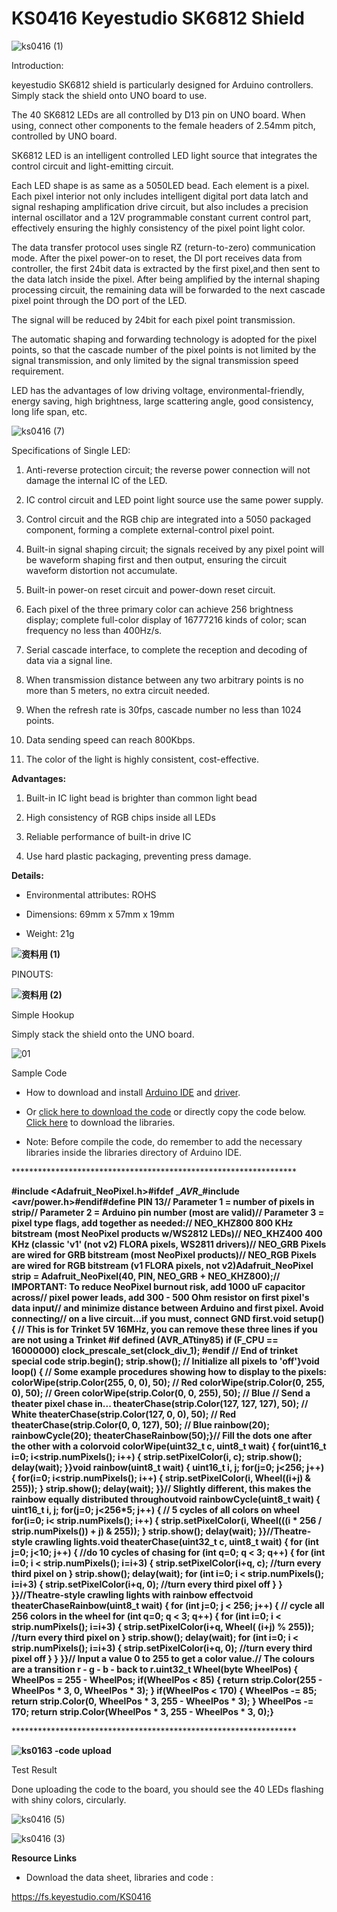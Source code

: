 # **KS0416 Keyestudio SK6812 Shield**

![ks0416 (1)](KS0416/media/15e88497474d565d9a1c1aa386590e45.jpeg)

 Introduction:

keyestudio SK6812 shield is particularly designed for Arduino controllers.
Simply stack the shield onto UNO board to use.

The 40 SK6812 LEDs are all controlled by D13 pin on UNO board. When using,
connect other components to the female headers of 2.54mm pitch, controlled by
UNO board.

SK6812 LED is an intelligent controlled LED light source that integrates the
control circuit and light-emitting circuit.

Each LED shape is as same as a 5050LED bead. Each element is a pixel. Each pixel
interior not only includes intelligent digital port data latch and signal
reshaping amplification drive circuit, but also includes a precision internal
oscillator and a 12V programmable constant current control part, effectively
ensuring the highly consistency of the pixel point light color.

The data transfer protocol uses single RZ (return-to-zero) communication mode.
After the pixel power-on to reset, the DI port receives data from controller,
the first 24bit data is extracted by the first pixel,and then sent to the data
latch inside the pixel. After being amplified by the internal shaping processing
circuit, the remaining data will be forwarded to the next cascade pixel point
through the DO port of the LED.

The signal will be reduced by 24bit for each pixel point transmission.

The automatic shaping and forwarding technology is adopted for the pixel points,
so that the cascade number of the pixel points is not limited by the signal
transmission, and only limited by the signal transmission speed requirement.

LED has the advantages of low driving voltage, environmental-friendly, energy
saving, high brightness, large scattering angle, good consistency, long life
span, etc.

![ks0416 (7)](KS0416/media/7d3ed36188af86d0466e15798aa0c123.jpeg)

 Specifications of Single LED:

1.  Anti-reverse protection circuit; the reverse power connection will not
    damage the internal IC of the LED.

2.  IC control circuit and LED point light source use the same power supply.

3.  Control circuit and the RGB chip are integrated into a 5050 packaged
    component, forming a complete external-control pixel point.

4.  Built-in signal shaping circuit; the signals received by any pixel point
    will be waveform shaping first and then output, ensuring the circuit
    waveform distortion not accumulate.

5.  Built-in power-on reset circuit and power-down reset circuit.

6.  Each pixel of the three primary color can achieve 256 brightness display;
    complete full-color display of 16777216 kinds of color; scan frequency no
    less than 400Hz/s.

7.  Serial cascade interface, to complete the reception and decoding of data via
    a signal line.

8.  When transmission distance between any two arbitrary points is no more than
    5 meters, no extra circuit needed.

9.  When the refresh rate is 30fps, cascade number no less than 1024 points.

10. Data sending speed can reach 800Kbps.

11. The color of the light is highly consistent, cost-effective.

**Advantages:**

1.  Built-in IC light bead is brighter than common light bead

2.  High consistency of RGB chips inside all LEDs

3.  Reliable performance of built-in drive IC

4.  Use hard plastic packaging, preventing press damage.

**Details:**

-   Environmental attributes: ROHS

-   Dimensions: 69mm x 57mm x 19mm

-   Weight: 21g

**![资料用 (1)](KS0416/media/b9af7e7d0810a45f61fe8dcef21a7206.jpeg)**

 PINOUTS:

**![资料用 (2)](KS0416/media/0d6fab96808cd009799fd3f8bd302e95.jpeg)**

 Simple Hookup

Simply stack the shield onto the UNO board.

![01](KS0416/media/03d21dfd66980984e0a876a7e96ff12b.jpeg)

 Sample Code

-   How to download and install [Arduino
    IDE](http://wiki.keyestudio.com/index.php/How_to_Download_Arduino_IDE) and
    [driver](http://wiki.keyestudio.com/index.php/How_to_Install_Arduino_Driver).

-   Or [click here to download the
    code](https://drive.google.com/open?id=1ngIb-HNwKNJFYybe5uu9Eto1hbsu5n9M) or
    directly copy the code below. [Click
    here](https://drive.google.com/open?id=1XrXVZWfeDJ3LEzdauq8oFsSwcXSkRVRu) to
    download the libraries.

-   Note: Before compile the code, do remember to add the necessary libraries
    inside the libraries directory of Arduino IDE.

\*\*\*\*\*\*\*\*\*\*\*\*\*\*\*\*\*\*\*\*\*\*\*\*\*\*\*\*\*\*\*\*\*\*\*\*\*\*\*\*\*\*\*\*\*\*\*\*\*\*\*\*\*\*\*\*\*\*\*\*\*\*\*\*\*

**\#include \<Adafruit_NeoPixel.h\>\#ifdef \__AVR__\#include
\<avr/power.h\>\#endif\#define PIN 13// Parameter 1 = number of pixels in
strip// Parameter 2 = Arduino pin number (most are valid)// Parameter 3 = pixel
type flags, add together as needed:// NEO_KHZ800 800 KHz bitstream (most
NeoPixel products w/WS2812 LEDs)// NEO_KHZ400 400 KHz (classic 'v1' (not v2)
FLORA pixels, WS2811 drivers)// NEO_GRB Pixels are wired for GRB bitstream (most
NeoPixel products)// NEO_RGB Pixels are wired for RGB bitstream (v1 FLORA
pixels, not v2)Adafruit_NeoPixel strip = Adafruit_NeoPixel(40, PIN, NEO_GRB +
NEO_KHZ800);// IMPORTANT: To reduce NeoPixel burnout risk, add 1000 uF capacitor
across// pixel power leads, add 300 - 500 Ohm resistor on first pixel's data
input// and minimize distance between Arduino and first pixel. Avoid
connecting// on a live circuit...if you must, connect GND first.void setup() {
// This is for Trinket 5V 16MHz, you can remove these three lines if you are not
using a Trinket \#if defined (__AVR_ATtiny85__) if (F_CPU == 16000000)
clock_prescale_set(clock_div_1); \#endif // End of trinket special code
strip.begin(); strip.show(); // Initialize all pixels to 'off'}void loop() { //
Some example procedures showing how to display to the pixels:
colorWipe(strip.Color(255, 0, 0), 50); // Red colorWipe(strip.Color(0, 255, 0),
50); // Green colorWipe(strip.Color(0, 0, 255), 50); // Blue // Send a theater
pixel chase in... theaterChase(strip.Color(127, 127, 127), 50); // White
theaterChase(strip.Color(127, 0, 0), 50); // Red theaterChase(strip.Color(0, 0,
127), 50); // Blue rainbow(20); rainbowCycle(20); theaterChaseRainbow(50);}//
Fill the dots one after the other with a colorvoid colorWipe(uint32_t c, uint8_t
wait) { for(uint16_t i=0; i\<strip.numPixels(); i++) { strip.setPixelColor(i,
c); strip.show(); delay(wait); }}void rainbow(uint8_t wait) { uint16_t i, j;
for(j=0; j\<256; j++) { for(i=0; i\<strip.numPixels(); i++) {
strip.setPixelColor(i, Wheel((i+j) & 255)); } strip.show(); delay(wait); }}//
Slightly different, this makes the rainbow equally distributed throughoutvoid
rainbowCycle(uint8_t wait) { uint16_t i, j; for(j=0; j\<256\*5; j++) { // 5
cycles of all colors on wheel for(i=0; i\< strip.numPixels(); i++) {
strip.setPixelColor(i, Wheel(((i \* 256 / strip.numPixels()) + j) & 255)); }
strip.show(); delay(wait); }}//Theatre-style crawling lights.void
theaterChase(uint32_t c, uint8_t wait) { for (int j=0; j\<10; j++) { //do 10
cycles of chasing for (int q=0; q \< 3; q++) { for (int i=0; i \<
strip.numPixels(); i=i+3) { strip.setPixelColor(i+q, c); //turn every third
pixel on } strip.show(); delay(wait); for (int i=0; i \< strip.numPixels();
i=i+3) { strip.setPixelColor(i+q, 0); //turn every third pixel off } }
}}//Theatre-style crawling lights with rainbow effectvoid
theaterChaseRainbow(uint8_t wait) { for (int j=0; j \< 256; j++) { // cycle all
256 colors in the wheel for (int q=0; q \< 3; q++) { for (int i=0; i \<
strip.numPixels(); i=i+3) { strip.setPixelColor(i+q, Wheel( (i+j) % 255));
//turn every third pixel on } strip.show(); delay(wait); for (int i=0; i \<
strip.numPixels(); i=i+3) { strip.setPixelColor(i+q, 0); //turn every third
pixel off } } }}// Input a value 0 to 255 to get a color value.// The colours
are a transition r - g - b - back to r.uint32_t Wheel(byte WheelPos) { WheelPos
= 255 - WheelPos; if(WheelPos \< 85) { return strip.Color(255 - WheelPos \* 3,
0, WheelPos \* 3); } if(WheelPos \< 170) { WheelPos -= 85; return strip.Color(0,
WheelPos \* 3, 255 - WheelPos \* 3); } WheelPos -= 170; return
strip.Color(WheelPos \* 3, 255 - WheelPos \* 3, 0);}**

\*\*\*\*\*\*\*\*\*\*\*\*\*\*\*\*\*\*\*\*\*\*\*\*\*\*\*\*\*\*\*\*\*\*\*\*\*\*\*\*\*\*\*\*\*\*\*\*\*\*\*\*\*\*\*\*\*\*\*\*\*\*\*\*\*

**![ks0163 -code upload](KS0416/media/c5c902c5eaa1dc55bceba79e02e62004.png)**

 Test Result

Done uploading the code to the board, you should see the 40 LEDs flashing with
shiny colors, circularly.

![ks0416 (5)](KS0416/media/f22170444f8da3ef2a57c2e97b7eaaf4.jpeg)

![ks0416 (3)](KS0416/media/131276d206ee14a74787891995e6302b.jpeg)

**Resource Links**

-   Download the data sheet, libraries and code :

<https://fs.keyestudio.com/KS0416>


